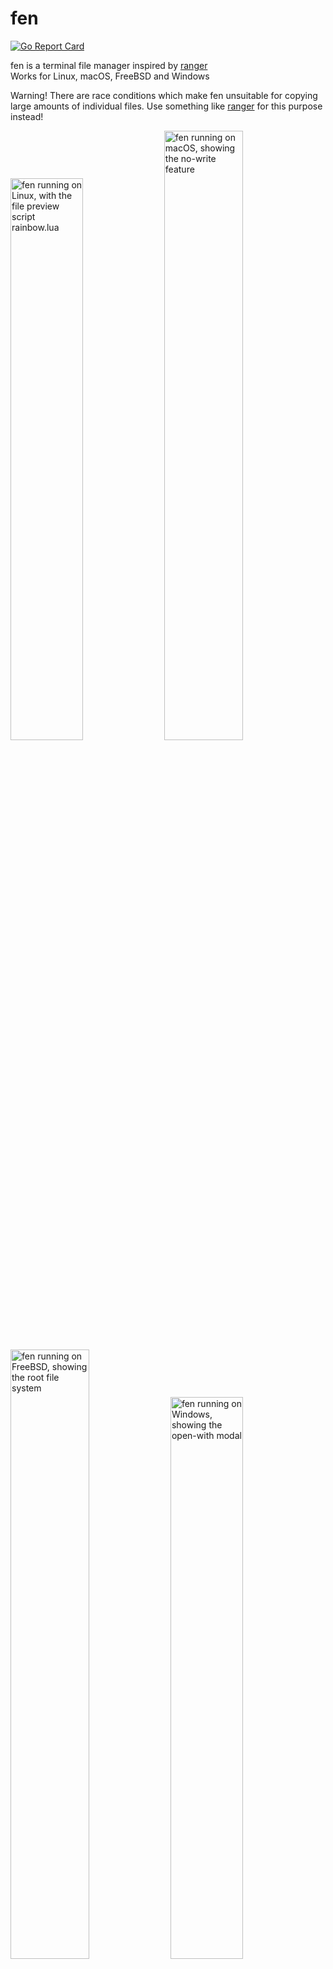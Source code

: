 # fen

[![Go Report Card](https://goreportcard.com/badge/github.com/kivattt/fen)](https://goreportcard.com/report/github.com/kivattt/fen)

fen is a terminal file manager inspired by [ranger](https://github.com/ranger/ranger)\
Works for Linux, macOS, FreeBSD and Windows

Warning! There are race conditions which make fen unsuitable for copying large amounts of individual files. Use something like [ranger](https://github.com/ranger/ranger) for this purpose instead!

<p float="left">
<img src="screenshots/linux.png" alt="fen running on Linux, with the file preview script rainbow.lua" width="48%">
<img src="screenshots/macos.png" alt="fen running on macOS, showing the no-write feature" width="50%">
<img src="screenshots/freebsd.png" alt="fen running on FreeBSD, showing the root file system" width="50%">
<img src="screenshots/windows.png" alt="fen running on Windows, showing the open-with modal" width="48%">
</p>

## Installing
### Prebuilt binaries
Download and run the latest version in the [Releases](https://github.com/kivattt/fen/releases) page

Add it to your path environment variable, or (on Linux/FreeBSD) place the executable in `/usr/local/bin`

### Building from source
This requires Go 1.21.5 or above ([install Go](https://go.dev/dl/))
```
git clone https://github.com/kivattt/fen
cd fen
go build
./fen # fen.exe on Windows
```

## Controls
Arrow keys, hjkl, mouse click or scrollwheel to navigate (Enter goes right), Escape key to cancel an action

<kbd>?</kbd> or <kbd>F1</kbd> Toggle help menu\
<kbd>F2</kbd> Show libraries used in fen\
<kbd>q</kbd> Quit fen\
<kbd>o</kbd> Options\
<kbd>z</kbd> or <kbd>Backspace</kbd> Toggle hidden files\
<kbd>Ctrl + Space</kbd> or <kbd>Ctrl + n</kbd> Open file(s) with specific program\
<kbd>!</kbd> Run system shell command (cmd on Windows)\
<kbd>Home</kbd> or <kbd>g</kbd> Go to the top\
<kbd>End</kbd> or <kbd>G</kbd> Go to the bottom\
<kbd>Ctrl + Left arrow</kbd> Go to the root folder (or current Git repository if `fen.git_status=true`)\
<kbd>Ctrl + Right arrow</kbd> Go to the path furthest down in history, follow a symlink or go to the first changed file if `fen.git_status=true`\
<kbd>M</kbd> Go to the middle\
<kbd>Page Up</kbd> / <kbd>Page Down</kbd> Scroll up/down an entire page\
<kbd>H</kbd> Go to the top of the screen\
<kbd>L</kbd> Go to the bottom of the screen\
<kbd>Del</kbd> or <kbd>x</kbd> Delete file(s)\
<kbd>y</kbd> Copy file(s)\
<kbd>d</kbd> Cut file(s)\
<kbd>p</kbd> Paste file(s)\
<kbd>/</kbd> or <kbd>Ctrl + f</kbd> Search\
<kbd>c</kbd> Goto path\
<kbd>Space</kbd> Select files\
<kbd>A</kbd> Flip selection in folder (select all files)\
<kbd>D</kbd> Deselect all, press again to un-yank\
<kbd>a</kbd> Rename a file\
<kbd>b</kbd> Bulk-rename (rename in editor)\
<kbd>V</kbd> Start selecting by moving\
<kbd>n</kbd> Create a new file\
<kbd>N</kbd> Create a new folder\
<kbd>F5</kbd> Refreshes files, syncs the screen (fixes broken output), refreshes git status when `fen.git_status=true`\
<kbd>0-9</kbd> Go to a configured bookmark

## Configuration
You can find a complete default config with extra examples in the [config.lua](config.lua) file\
For a full config folder example, see [my personal config](https://github.com/kivattt/dotfiles/blob/main/.config/fen/config.lua)

Linux/FreeBSD: `~/.config/fen/config.lua` or `$XDG_CONFIG_HOME/fen/config.lua` if `$XDG_CONFIG_HOME` set\
macOS: `$HOME/Library/Application Support/fen/config.lua`\
Windows: `%AppData%\Roaming\fen\config.lua`

You can specify a different config file with the `--config` flag

Left-clicking to copy the selected path on Linux/FreeBSD requires `xclip` to be installed

## File previews
fen does not (yet!) have file previews by default\
For file previews with programs like `cat` or `head`, you can add something like this to your config.lua:
```lua
fen.preview = {
    {
        program = {"head -n 100"},
        match = {"*"}
    }
}
```

For something cross-platform, file previews can also be a [lua script](lua-file-preview-examples/basic.lua).
```lua
fen.preview = {
    {
        script = fen.config_path.."basic.lua",
        match = {"*"}
    }
}
```
If "script" is set, "program" will be ignored in the same preview entry.\
"script" can not be a list like "program" can, because we want to see syntax errors when writing lua code instead of falling back to anything.\
The "script" key has to be an absolute file path

## Changing directory
You can change the current working directory to the one in fen on exit:
```bash
cd $(fen --print-folder-on-exit)
```

You can alias fen to do this every time you open it by adding this to your `.bashrc`:
```bash
cd_fen() {
    cd $(fen --print-folder-on-exit)
}
alias fen=cd_fen
```
NOTE: Using this alias will break command-line arguments, like `fen -v` since the output will be passed to `cd`.

<details>
<summary><h2>Lua scripting (click to expand)</h2></summary>

fen uses [gopher-lua](https://github.com/yuin/gopher-lua) as its Lua runtime.

## Writing file preview scripts with Lua
Do not use `print()`, it outputs to stdout which doesn't work well within file previews.\
You can find examples in [lua-file-preview-examples](lua-file-preview-examples)

File preview scripts are separate from config.lua, don't expect any direct overlap in the API

### Available variables:
`fen.SelectedFile` Currently selected file absolute file path to preview\
`fen.Width` Width of the file preview area\
`fen.Height` Height of the file preview area

### Available functions:
`fen:Print(text, x, y, maxWidth, alignment, color) returns amount of characters on screen printed` Print text at the given x/y position. x=0, y=0 is the top left corner of the file preview area and limited to the file preview area only [Go doc](https://pkg.go.dev/github.com/rivo/tview#Print)\
`fen:PrintSimple(text, x, y) returns amount of characters on screen printed` Same as above, with default color and alignment and no maxWidth [Go doc](https://pkg.go.dev/github.com/rivo/tview#PrintSimple)\
`fen:Escape(text)` Escape style tags [Go doc](https://pkg.go.dev/github.com/rivo/tview#Escape)\
`fen:TranslateANSI(text)` Turn ANSI into style tags [Go doc](https://pkg.go.dev/github.com/rivo/tview#TranslateANSI)\
`fen:NewRGBColor(r, g, b)` [Go doc](https://pkg.go.dev/github.com/gdamore/tcell/v2#NewRGBColor)\
`fen:ColorToString(color)` (Since v1.1.2) [Go doc](https://pkg.go.dev/github.com/gdamore/tcell/v2#Color.String)\
`fen:RuntimeOS()` (Since v1.1.3) The OS fen is running in [Go doc](https://pkg.go.dev/runtime#pkg-constants)\
`fen:Version()` (Since v1.2.3) fen version string

**Notes about `fen:Print()` and `fen:PrintSimple()`:**\
Newlines will not show up, and do nothing. You will have to manually call it multiple times, increasing y.\
Tabs are replaced with 4 spaces so they are visible

## Writing file open scripts with Lua (Since v1.3.0)
You can find examples in [lua-file-open-examples](lua-file-open-examples)

### Available variables:
`fen.SelectedFiles` List of selected files to open\
`fen.ConfigPath` Same as `fen.config_path` from config.lua\
`fen.RuntimeOS` The OS fen is running in [Go doc](https://pkg.go.dev/runtime#pkg-constants)\
`fen.Version` fen version string
</details>

## Known issues
- fen may crash in the middle of deleting files due to a race condition, most commonly when deleting a lot of files (like 4000)
- File previews are ran synchronously, which means they slow down fen
- fen intentionally does not handle Unicode "grapheme clusters" (like chinese text) in filenames correctly for performance reasons. You need to manually build fen with the replace directive for my [tcell fork](https://github.com/kivattt/tcell-naively-faster) in the go.mod file removed to show them correctly
- On FreeBSD, when the disk is full, fen may erroneously show a very large amount of disk space available (like `18.446 EB free`), when in reality there is no available space
- `go test` doesn't work on Windows
- The color for audio files is invisible in the default Windows Powershell colors, but not cmd or Windows Terminal
- Bulk-renaming a .git folder on Windows hangs fen forever

See [TODO.md](TODO.md) for other issues and possible future features, roughly sorted by priority
